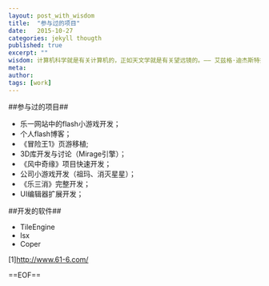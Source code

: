 ```yaml
---
layout: post_with_wisdom
title:  "参与过的项目"
date:   2015-10-27
categories: jekyll thougth
published: true
excerpt: ""
wisdom: 计算机科学就是有关计算机的，正如天文学就是有关望远镜的。—— 艾兹格·迪杰斯特拉（Edsger W. Dijkstra），荷兰计算机科学家，最短路径算法提出者
meta: 
author: 
tags: [work]
---
```

##参与过的项目##

* 乐一网站中的flash小游戏开发；
* 个人flash博客；
* 《冒险王1》页游移植;
* 3D库开发与讨论（Mirage引擎）；
* 《风中奇缘》项目快速开发；
* 公司小游戏开发（祖玛、消灭星星）；
* 《乐三消》完整开发；
*  UI编辑器扩展开发；


##开发的软件##

* TileEngine
* lsx
* Coper 






[1]http://www.61-6.com/

==EOF==



